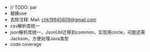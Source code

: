 
*  // TODO: par
*  替换use
* 去除注释: Mail: chk19940609@gmail.com
* csv解析库统一
* json解析库统一，JsonUtil迁移到common，实现用circle，可能还需Jackson，方便处理Java类型
* code coverage
